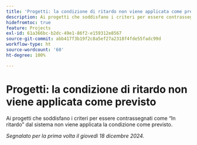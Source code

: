 ```yaml
---
title: 'Progetti: la condizione di ritardo non viene applicata come previsto'
description: Ai progetti che soddisfano i criteri per essere contrassegnati come “In ritardo” dal sistema non viene applicata la condizione come previsto.
hidefromtoc: true
feature: Projects
exl-id: 61a366bc-b2dc-49e1-86f2-e159312e8567
source-git-commit: abb417f3b19f2c8a5ef27a2318f4fde55fadc99d
workflow-type: ht
source-wordcount: '60'
ht-degree: 100%

---
```


# Progetti: la condizione di ritardo non viene applicata come previsto

Ai progetti che soddisfano i criteri per essere contrassegnati come “In ritardo” dal sistema non viene applicata la condizione come previsto.

_Segnalato per la prima volta il giovedì 18 dicembre 2024._
